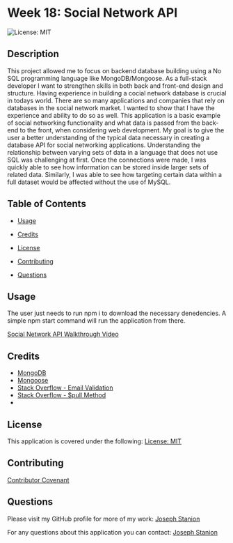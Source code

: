 # Week 18: Social Network API

![License: MIT](https://img.shields.io/badge/license-MIT-brightgreen)

## Description

This project allowed me to focus on backend database building using a No SQL programming language like MongoDB/Mongoose. As a full-stack developer I want to strengthen skills in both back and front-end design and structure. Having experience in building a cocial network database is crucial in todays world. There are so many applications and companies that rely on databases in the social network market. I wanted to show that I have the experience and ability to do so as well. This application is a basic example of social networking functionality and what data is passed from the back-end to the front, when considering web development. My goal is to give the user a better understanding of the typical data necessary in creating a database API for social networking applications. Understanding the relationship between varying sets of data in a language that does not use SQL was challenging at first. Once the connections were made, I was quickly able to see how information can be stored inside larger sets of related data. Similarly, I was able to see how targeting certain data within a full dataset would be affected without the use of MySQL.

## Table of Contents

- [Usage](#usage)

- [Credits](#credits)

- [License](#license)

- [Contributing](#contributing)

- [Questions](#questions)

## Usage

The user just needs to run npm i to download the necessary denedencies. A simple npm start command will run the application from there.

[Social Network API Walkthrough Video](https://drive.google.com/file/d/1EEvk3Uqcrb9Cj9_felMT_gxMrRcUiCuO/view)

## Credits

- [MongoDB](https://www.tutorialspoint.com/mongodb/index.htm)
- [Mongoose](https://www.npmjs.com/package/mongoose)
- [Stack Overflow - Email Validation](https://stackoverflow.com/questions/18022365/mongoose-validate-email-syntax)
- [Stack Overflow - $pull Method](https://stackoverflow.com/questions/48988019/mongoose-pull-objectid-from-array)
- 

## License

This application is covered under the following: [License: MIT](https://mit-license.org/)

## Contributing

[Contributor Covenant](https://www.contributor-covenant.org/version/2/1/code_of_conduct/code_of_conduct.txt)

## Questions

Please visit my GitHub profile for more of my work:
[Joseph Stanion](https://github.com/Jstanion)

For any questions about this application you can contact:
[Joseph Stanion](mailto:joseph.stanion@gmail.com)
